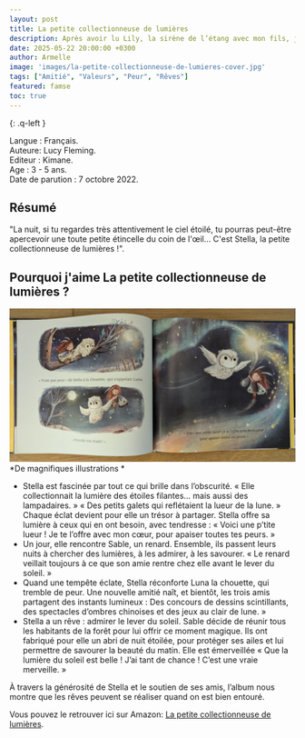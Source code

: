 ```yaml
---
layout: post
title: La petite collectionneuse de lumières
description: Après avoir lu Lily, la sirène de l’étang avec mon fils, j’ai découvert La petite collectionneuse de lumières de Lucy Fleming, une lecture tout aussi douce et lumineuse.
date: 2025-05-22 20:00:00 +0300
author: Armelle
image: 'images/la-petite-collectionneuse-de-lumieres-cover.jpg'
tags: ["Amitié", "Valeurs", "Peur", "Rêves"]
featured: famse
toc: true
---
```


{: .q-left }

Langue : Français.                                
Auteure:  Lucy Fleming.   
Editeur : Kimane.    
Age : 3 - 5 ans.            
Date de parution : 7 octobre 2022. 

## Résumé

"La nuit, si tu regardes très attentivement le ciel étoilé, tu pourras peut-être apercevoir une toute petite étincelle du coin de l'œil... C'est Stella, la petite collectionneuse de lumières !".

## Pourquoi j'aime La petite collectionneuse de lumières ?

![De magnifiques illustrations](images/la-petite-collectionneuse-de-lumieres-int.jpg)
*De magnifiques illustrations *
- Stella est fascinée par tout ce qui brille dans l’obscurité. « Elle collectionnait la lumière des étoiles filantes… mais aussi des lampadaires. » « Des petits galets qui reflétaient la lueur de la lune. » Chaque éclat devient pour elle un trésor à partager. Stella offre sa lumière à ceux qui en ont besoin, avec tendresse : « Voici une p’tite lueur ! Je te l’offre avec mon cœur, pour apaiser toutes tes peurs. »
- Un jour, elle rencontre Sable, un renard. Ensemble, ils passent leurs nuits à chercher des lumières, à les admirer, à les savourer. « Le renard veillait toujours à ce que son amie rentre chez elle avant le lever du soleil. »
- Quand une tempête éclate, Stella réconforte Luna la chouette, qui tremble de peur. Une nouvelle amitié naît, et bientôt, les trois amis partagent des instants lumineux :  Des concours de dessins scintillants, des spectacles d’ombres chinoises et des jeux au clair de lune. »
- Stella a un rêve : admirer le lever du soleil. Sable décide de réunir tous les habitants de la forêt pour lui offrir ce moment magique. Ils ont fabriqué pour elle un abri de nuit étoilée, pour protéger ses ailes et lui permettre de savourer la beauté du matin. Elle est émerveillée « Que la lumière du soleil est belle ! J’ai tant de chance ! C’est une vraie merveille. »

À travers la générosité de Stella et le soutien de ses amis, l’album nous montre que les rêves peuvent se réaliser quand on est bien entouré.

Vous pouvez le retrouver ici sur Amazon: [La petite collectionneuse de lumières](https://amzn.to/40gwNFU). 



